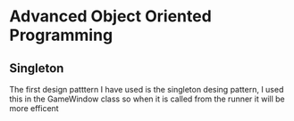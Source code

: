 # Advanced Object Oriented Programming


## Singleton
The first design patttern I have used is the singleton desing pattern, I used this in the GameWindow class so when it is called from the runner it will be more efficent
